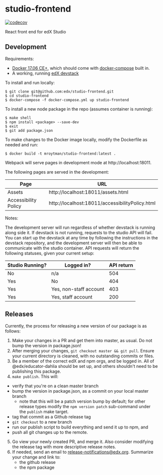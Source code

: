# studio-frontend
[![codecov](https://codecov.io/gh/edx/studio-frontend/branch/master/graph/badge.svg)](https://codecov.io/gh/edx/studio-frontend)

React front end for edX Studio

## Development

Requirements:
* [Docker 17.06 CE+](https://docs.docker.com/engine/installation/), which should come with [docker-compose](https://docs.docker.com/compose/install/) built in.
* A working, running [edX devstack](https://github.com/edx/devstack)

To install and run locally:
```
$ git clone git@github.com:edx/studio-frontend.git
$ cd studio-frontend
$ docker-compose -f docker-compose.yml up studio-frontend
```

To install a new node package in the repo (assumes container is running):
```
$ make shell
$ npm install <package> --save-dev
$ exit
$ git add package.json
```
To make changes to the Docker image locally, modify the Dockerfile as needed and run:
```
$ docker build -t mroytman/studio-frontend:latest .
```

Webpack will serve pages in development mode at http://localhost:18011.

The following pages are served in the development:

| Page                 | URL                                              |
|----------------------|--------------------------------------------------|
| Assets               | http://localhost:18011/assets.html               |
| Accessibility Policy | http://localhost:18011/accessibilityPolicy.html  |

Notes:

The development server will run regardless of whether devstack is running along side it. If devstack is not running, requests to the studio API will fail. You can start up the devstack at any time by following the instructions in the devstack repository, and the development server will then be able to communicate with the studio container. API requests will return the following statuses, given your current setup:

| Studio Running? | Logged in?             | API return |
|-----------------|------------------------|------------|
| No              | n/a                    | 504        |
| Yes             | No                     | 404        |
| Yes             | Yes, non-staff account | 403        |
| Yes             | Yes, staff account     | 200        |

## Releases

Currently, the process for releasing a new version of our package is as follows:

1. Make your changes in a PR and get them into master, as usual. Do not bump the version in package.json!
2. After merging your changes, `git checkout master && git pull`. Ensure your current directory is cleaned, with no outstanding commits or files.
3. Be a member of the correct edX and npm orgs, and be logged in. All of @edx/educator-dahlia should be set up, and others shouldn't need to be publishing this package.
4. `make publish`. This will:
  - verify that you're on a clean master branch
  - bump the version in package.json, as a commit on your local master branch
    - note that this will be a patch version bump by default; for other release types modify the `npm version patch` sub-command under the `publish` make target.
  - tag that commit as a Github release tag
  - `git checkout` to a new branch
  - run our publish script to build everything and send it up to npm, and
  - push all git changes up to the remote.
5. Go view your newly created PR, and merge it. Also consider modifying the release tag with more descriptive release notes.
6. If needed, send an email to release-notifications@edx.org. Summarize your change and link to:
    - the github release
    - the npm package
